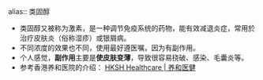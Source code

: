 alias:: 类固醇

- 类固醇又被称为激素，是一种调节免疫系统的药物，能有效减退炎症，常用於治疗皮肤炎（俗称湿疹）或银屑病。
- 不同浓度的效果也不同，使用最好遵医嘱，因为有副作用。
- 个人感觉，**副作用**主要是**使皮肤变薄**，导致很容易挠破、感染、毛囊炎等。
- 参考香港养和医院的介绍： [HKSH Healthcare | 养和医健](https://www.hksh-healthcare.com/zh-cn/clinical-services/dermatology-centre/steroid.php)